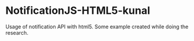 # NotificationJS-HTML5-kunal
Usage of notification API with html5. Some example created while doing the research.
